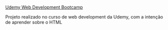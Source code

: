 [Udemy Web Development Bootcamp](https://www.udemy.com/course/the-complete-web-development-bootcamp/)  

Projeto realizado no curso de web development da Udemy, com a intenção de aprender sobre o HTML
